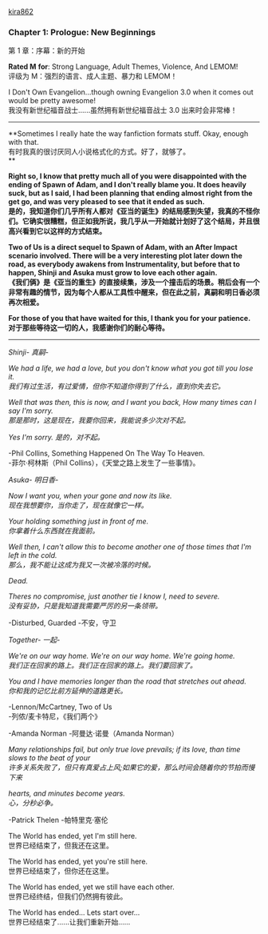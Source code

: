 [kira862](https://m.fanfiction.net/u/2230351/)
### Chapter 1: Prologue: New Beginnings  
第 1 章：序幕：新的开始  

**Rated M** **for**: Strong Language, Adult Themes, Violence, And LEMOM!  
评级为 M：强烈的语言、成人主题、暴力和 LEMOM！

I Don't Own Evangelion...though owning Evangelion 3.0 when it comes out would be pretty awesome!  
我没有新世纪福音战士......虽然拥有新世纪福音战士 3.0 出来时会非常棒！

---

**Sometimes I really hate the way fanfiction formats stuff. Okay, enough with that.  
有时我真的很讨厌同人小说格式化的方式。好了，就够了。  
**

**Right so, I know that pretty much all of you were disappointed with the ending of Spawn of Adam, and I don't really blame you. It does heavily suck, but as I said, I had been planning that ending almost right from the get go, and was very pleased to see that it ended as such.  
是的，我知道你们几乎所有人都对《亚当的诞生》的结局感到失望，我真的不怪你们。它确实很糟糕，但正如我所说，我几乎从一开始就计划好了这个结局，并且很高兴看到它以这样的方式结束。**

**Two of Us is a direct sequel to Spawn of Adam, with an After Impact scenario involved. There will be a very interesting plot later down the road, as everybody awakens from Instrumentality, but before that to happen, Shinji and Asuka must grow to love each other again.  
《我们俩》是《亚当的重生》的直接续集，涉及一个撞击后的场景。稍后会有一个非常有趣的情节，因为每个人都从工具性中醒来，但在此之前，真嗣和明日香必须再次相爱。**

**For those of you that have waited for this, I thank you for your patience.  
对于那些等待这一切的人，我感谢你们的耐心等待。**

---

_Shinji- 真嗣-_

_We had a life, we had a love, but you don't know what you got till you lose it.  
我们有过生活，有过爱情，但你不知道你得到了什么，直到你失去它。_

_Well that was then, this is now, and I want you back, How many times can I say I'm sorry.  
那是那时，这是现在，我要你回来，我能说多少次对不起。_

_Yes I'm sorry. 是的，对不起。_

-Phil Collins, Something Happened On The Way To Heaven.  
-菲尔·柯林斯（Phil Collins），《天堂之路上发生了一些事情》。

_Asuka- 明日香-_

_Now I want you, when your gone and now its like.  
现在我想要你，当你走了，现在就像它一样。_

_Your holding something just in front of me.  
你拿着什么东西就在我面前。_

_Well then, I can't allow this to become another one of those times that I'm left in the cold.  
那么，我不能让这成为我又一次被冷落的时候。_

_Dead._

_Theres no compromise, just another tie I know I, need to severe.  
没有妥协，只是我知道我需要严厉的另一条领带。_

-Disturbed, Guarded -不安，守卫

_Together- 一起-_

_We're on our way home. We're on our way home. We're going home.  
我们正在回家的路上。我们正在回家的路上。我们要回家了。_

_You and I have memories longer than the road that stretches out ahead.  
你和我的记忆比前方延伸的道路更长。_

-Lennon/McCartney, Two of Us  
-列侬/麦卡特尼，《我们两个》

-Amanda Norman -阿曼达·诺曼（Amanda Norman）

_Many relationships fail, but only true love prevails; if its love, than time slows to the beat of your  
许多关系失败了，但只有真爱占上风;如果它的爱，那么时间会随着你的节拍而慢下来_

_hearts, and minutes become years.  
心，分秒必争。_

-Patrick Thelen -帕特里克·塞伦

The World has ended, yet I'm still here.  
世界已经结束了，但我还在这里。

The World has ended, yet you're still here.  
世界已经结束了，但你还在这里。

The World has ended, yet we still have each other.  
世界已经终结，但我们仍然拥有彼此。

The World has ended... Lets start over...  
世界已经结束了......让我们重新开始......